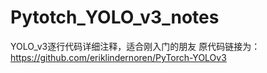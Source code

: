 # Pytotch_YOLO_v3_notes
YOLO_v3逐行代码详细注释，适合刚入门的朋友
原代码链接为：https://github.com/eriklindernoren/PyTorch-YOLOv3
